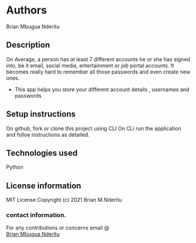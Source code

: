 # Authors
Brian Mbugua Nderitu
## Description 
On Average, a person has at least 7 different accounts he or she has signed into,
 be it email, social media, entertainment or job portal accounts. 
 It becomes really hard to remember all those passwords and even create new ones.
 - This app helps you store your different account details , usernames and passwords

## Setup instructions
On github, fork or clone this project using CLI
On CLi run the application and folloe instructions as detailed.
## Technologies used 
Python
## License information 
MIT License
Copyright (c) 2021 Brian M.Nderitu
### contact information.
For any contributions or concerns email @ <br>
<a href = 'bnderitu48@gmail.com'>Brian Mbugua Nderitu</a>